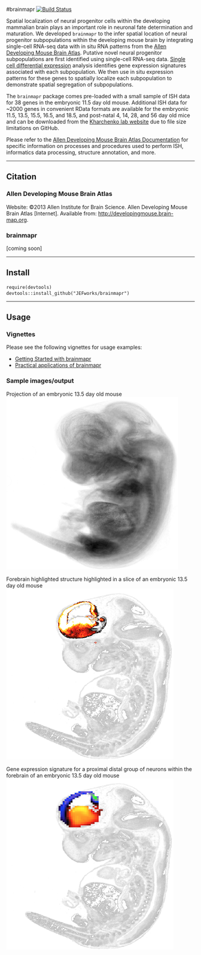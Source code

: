 #brainmapr [![Build Status](https://travis-ci.org/JEFworks/brainmapr.svg?branch=master)](https://travis-ci.org/JEFworks/brainmapr)

Spatial localization of neural progenitor cells within the developing mammalian brain plays an important role in neuronal fate determination and maturation. We developed `brainmapr` to the infer spatial location of neural progenitor subpopulations within the developing mouse brain by integrating single-cell RNA-seq data with in situ RNA patterns from the [Allen Developing Mouse Brain Atlas](http://mouse.brain-map.org/). Putative novel neural progenitor subpopulations are first identified using single-cell RNA-seq data. [Single cell differential expression](http://pklab.med.harvard.edu/scde/index.html) analysis identifies gene expression signatures associated with each subpopulation. We then use in situ expression patterns for these genes to spatially localize each subpopulation to demonstrate spatial segregation of subpopulations. 

The `brainmapr` package comes pre-loaded with a small sample of ISH data for 38 genes in the embryonic 11.5 day old mouse. Additional ISH data for ~2000 genes in convenient RData formats are available for the embryonic 11.5, 13.5, 15.5, 16.5, and 18.5, and post-natal 4, 14, 28, and 56 day old mice and can be downloaded from the [Kharchenko lab website](http://pklab.med.harvard.edu/jean/brainmapr/data-raw/) due to file size limitations on GitHub. 

Please refer to the [Allen Developing Mouse Brain Atlas Documentation](http://help.brain-map.org/display/mousebrain/Documentation) for specific information on processes and procedures used to perform ISH, informatics data processing, structure annotation, and more. 

---

## Citation

### Allen Developing Mouse Brain Atlas

Website: ©2013 Allen Institute for Brain Science. Allen Developing Mouse Brain Atlas [Internet]. Available from: http://developingmouse.brain-map.org.

### brainmapr
[coming soon]

---

## Install
```
require(devtools)
devtools::install_github("JEFworks/brainmapr")
```

---

## Usage

### Vignettes

Please see the following vignettes for usage examples:  
- [Getting Started with brainmapr](vignettes/brainmapr-vignette.md) 
- [Practical applications of brainmapr](vignettes/pagoda-vignette.md)  

### Sample images/output

Projection of an embryonic 13.5 day old mouse  
![](sample/mouse_projection.png)


Forebrain highlighted structure highlighted in a slice of an embryonic 13.5 day old mouse  
![](sample/mouse_slice_forebrain.png)


Gene expression signature for a proximal distal group of neurons within the forebrain of an embryonic 13.5 day old mouse  
![](sample/mouse_slice_gene_exp.png)



